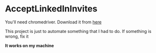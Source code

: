# AcceptLinkedInInvites

You'll need chromedriver. Download it from <a href=http://chromedriver.chromium.org/downloads>here</a>

This project is just to automate something that I had to do.
If something is wrong, fix it

<b>It works on my machine</b>
